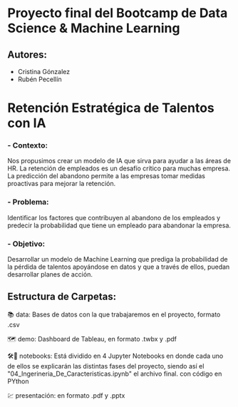 # Proyecto final del Bootcamp de Data Science & Machine Learning

## Autores:
- Cristina Gónzalez
- Rubén Pecellín

# Retención Estratégica de Talentos con IA

### - Contexto:
Nos propusimos crear un modelo de IA que sirva para ayudar a las áreas de HR.
La retención de empleados es un desafío crítico para muchas empresa. La predicción del abandono permite a las empresas tomar medidas proactivas para mejorar la retención.

### - Problema:
Identificar los factores que contribuyen al abandono de los empleados y predecir la probabilidad que tiene un empleado para abandonar la empresa.

### - Objetivo:
Desarrollar un modelo de Machine Learning que prediga la probabilidad de la pérdida de talentos apoyándose en datos y que a través de ellos, puedan desarrollar planes de acción.



## Estructura de Carpetas:

📚 data: Bases de datos con la que trabajaremos en el proyecto, formato .csv

🗺️ demo: Dashboard de Tableau, en formato .twbx y .pdf

🛠️🐍 notebooks: Está dividido en 4 Jupyter Notebooks en donde cada uno de ellos se explicarán las distintas fases del proyecto, siendo así el "04_Ingerineria_De_Caracteristicas.ipynb" el archivo final. con código en PYthon

💹 presentación: en formato .pdf y .pptx

  
